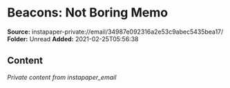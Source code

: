 # Beacons: Not Boring Memo

**Source:** instapaper-private://email/34987e092316a2e53c9abec5435bea17/
**Folder:** Unread
**Added:** 2021-02-25T05:56:38




## Content
*Private content from instapaper_email*
